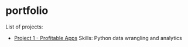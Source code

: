 # portfolio

List of projects:
- [Project 1 - Profitable Apps](portfolio/profitable_app.ipynb) Skills: Python data wrangling and analytics